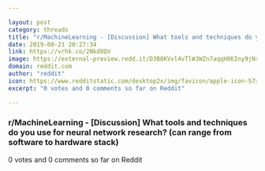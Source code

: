 ```yaml
---

layout: post
category: threads
title: "r/MachineLearning - [Discussion] What tools and techniques do you use for neural network research? (can range from software to hardware stack)"
date: 2019-08-21 20:27:34
link: https://vrhk.co/2Nkd8QV
image: https://external-preview.redd.it/D3B8KVvl4vTlWJWZn7aqqH8KIny9jNs1vRW3PGcwR6E.jpg?auto=webp&s=cd7beaf083597355dc518ff57399df5680a8061e
domain: reddit.com
author: "reddit"
icon: https://www.redditstatic.com/desktop2x/img/favicon/apple-icon-57x57.png
excerpt: "0 votes and 0 comments so far on Reddit"

---
```


### r/MachineLearning - [Discussion] What tools and techniques do you use for neural network research? (can range from software to hardware stack)

0 votes and 0 comments so far on Reddit